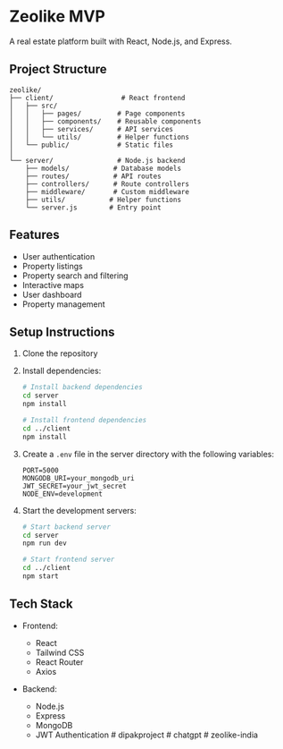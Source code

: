 # Zeolike MVP

A real estate platform built with React, Node.js, and Express.

## Project Structure

```
zeolike/
├── client/                 # React frontend
│   ├── src/
│   │   ├── pages/         # Page components
│   │   ├── components/    # Reusable components
│   │   ├── services/      # API services
│   │   └── utils/         # Helper functions
│   └── public/            # Static files
│
└── server/                # Node.js backend
    ├── models/           # Database models
    ├── routes/           # API routes
    ├── controllers/      # Route controllers
    ├── middleware/       # Custom middleware
    ├── utils/           # Helper functions
    └── server.js        # Entry point
```

## Features

- User authentication
- Property listings
- Property search and filtering
- Interactive maps
- User dashboard
- Property management

## Setup Instructions

1. Clone the repository
2. Install dependencies:
   ```bash
   # Install backend dependencies
   cd server
   npm install

   # Install frontend dependencies
   cd ../client
   npm install
   ```

3. Create a `.env` file in the server directory with the following variables:
   ```
   PORT=5000
   MONGODB_URI=your_mongodb_uri
   JWT_SECRET=your_jwt_secret
   NODE_ENV=development
   ```

4. Start the development servers:
   ```bash
   # Start backend server
   cd server
   npm run dev

   # Start frontend server
   cd ../client
   npm start
   ```

## Tech Stack

- Frontend:
  - React
  - Tailwind CSS
  - React Router
  - Axios

- Backend:
  - Node.js
  - Express
  - MongoDB
  - JWT Authentication #   d i p a k p r o j e c t  
 #   c h a t g p t  
 #   z e o l i k e - i n d i a  
 